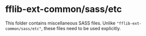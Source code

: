 # fflib-ext-common/sass/etc

This folder contains miscellaneous SASS files. Unlike `"fflib-ext-common/sass/etc"`, these files
need to be used explicitly.
